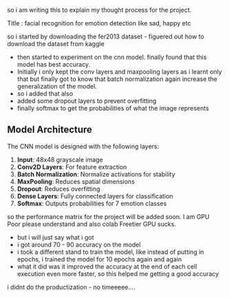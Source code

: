 so i am writing this to explain my thought process for the project.

Title : facial recognition for emotion detection like sad, happy etc

so i started by downloading the fer2013 dataset - figuered out how to download the dataset from kaggle

- then started to experiment on the cnn model. finally found that this model has best accuracy.
- Initially i only kept the conv layers and maxpooling layers as i learnt only that but finally got to know that batch normalization again increase the generalization of the model.
- so i added that also
- added some dropout layers to prevent overfitting
- finally softmax to get the probabilities of what the image represents

## **Model Architecture**
The CNN model is designed with the following layers:

1. **Input**: 48x48 grayscale image
2. **Conv2D Layers**: For feature extraction
3. **Batch Normalization**: Normalize activations for stability
4. **MaxPooling**: Reduces spatial dimensions
5. **Dropout**: Reduces overfitting
6. **Dense Layers**: Fully connected layers for classification
7. **Softmax**: Outputs probabilities for 7 emotion classes

so the performance matrix for the project will be added soon. I am GPU Poor please understand and also colab Freetier GPU sucks.

- but i will just say what i got
- i got around 70 - 90 accuracy on the model
- i took a different stand to train the model, like instead of putting in epochs, i trained the model for 10 epochs again and again
- what it did was it improved the accuracy at the end of each cell execution even more faster, so this helped me getting a good accuracy 

i didnt do the productization - no timeeeee....
